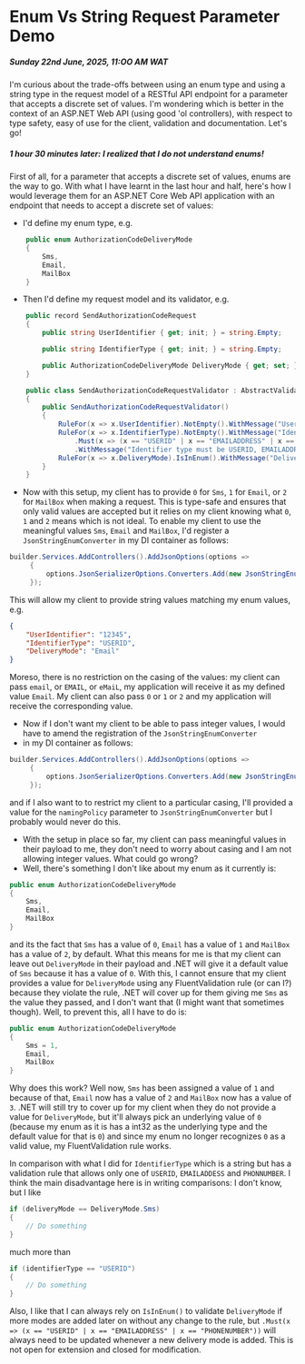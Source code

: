 # Enum Vs String Request Parameter Demo

##### Sunday 22nd June, 2025, 11:OO AM WAT

I'm curious about the trade-offs between using an enum type and using a string type in the request model 
of a RESTful API endpoint for a parameter that accepts a discrete set of values. I'm wondering which is better
in the context of an ASP.NET Web API (using good 'ol controllers), with respect to type safety, easy of use for
the client, validation and documentation. Let's go!

##### 1 hour 30 minutes later: I realized that I do not understand enums!

First of all, for a parameter that accepts a discrete set of values, enums are the way to go. With what I have 
learnt in the last hour and half, here's how I would leverage them for an ASP.NET Core Web API application with an 
endpoint that needs to accept a discrete set of values:
- I'd define my enum type, e.g.
```csharp
    public enum AuthorizationCodeDeliveryMode
    {
        Sms,
        Email,
        MailBox
    }
```
- Then I'd define my request model and its validator, e.g.
```csharp
    public record SendAuthorizationCodeRequest
    {
        public string UserIdentifier { get; init; } = string.Empty;

        public string IdentifierType { get; init; } = string.Empty;

        public AuthorizationCodeDeliveryMode DeliveryMode { get; set; }
    }

    public class SendAuthorizationCodeRequestValidator : AbstractValidator<SendAuthorizationCodeRequest>
    {
        public SendAuthorizationCodeRequestValidator()
        {
            RuleFor(x => x.UserIdentifier).NotEmpty().WithMessage("User identifier is required.");
            RuleFor(x => x.IdentifierType).NotEmpty().WithMessage("Identifier type is required.")
                .Must(x => (x == "USERID" | x == "EMAILADDRESS" | x == "PHONENUMBER"))
                .WithMessage("Identifier type must be USERID, EMAILADDRESS or PHONENUMBER");
            RuleFor(x => x.DeliveryMode).IsInEnum().WithMessage("Delivery mode must be a valid value.");
        }
    }
```
- Now with this setup, my client has to provide `0` for `Sms`, `1` for `Email`, or `2` for `MailBox` 
when making a request. This is type-safe and ensures that only valid values are accepted but it relies on my client
knowing what `0`, `1` and `2` means which is not ideal. To enable my client to use the meaningful values `Sms`, `Email` 
and `MailBox`, I'd register a `JsonStringEnumConverter` in my DI container as follows:
```csharp
builder.Services.AddControllers().AddJsonOptions(options =>
     {
         options.JsonSerializerOptions.Converters.Add(new JsonStringEnumConverter());
     }); 
```
This will allow my client to provide string values matching my enum values, e.g.
```json
{
	"UserIdentifier": "12345",
	"IdentifierType": "USERID",
	"DeliveryMode": "Email"
}
```
Moreso, there is no restriction on the casing of the values: my client can pass `email`, or `EMAIL`, or `eMaiL`, my application
will receive it as my defined value `Email`. My client can also pass `0` or `1` or `2` and my application will receive the 
corresponding value.
- Now if I don't want my client to be able to pass integer values, I would have to amend the registration of the `JsonStringEnumConverter`
- in my DI container as follows:
```csharp
builder.Services.AddControllers().AddJsonOptions(options =>
     {
         options.JsonSerializerOptions.Converters.Add(new JsonStringEnumConverter(allowIntegerValues: false));
     });
```
and if I also want to to restrict my client to a particular casing, I'll provided a value for the `namingPolicy` parameter to
`JsonStringEnumConverter` but I probably would never do this.
- With the setup in place so far, my client can pass meaningful values in their payload to me, they don't need to worry about casing
and I am not allowing integer values. What could go wrong?
- Well, there's something I don't like about my enum as it currently is:
```csharp
public enum AuthorizationCodeDeliveryMode
{
    Sms,
    Email,
    MailBox
}
```
and its the fact that `Sms` has a value of `0`, `Email` has a value of `1` and `MailBox` has a value of `2`, by
default. What this means for me is that my client can leave out `DeliveryMode` in their payload and .NET will give it
a default value of `Sms` because it has a value of `0`. With this, I cannot ensure that my client provides a value for
`DeliveryMode` using any FluentValidation rule (or can I?) because they violate the rule, .NET will cover up for them
giving me `Sms` as the value they passed, and I don't want that (I might want that sometimes though). Well, to prevent
this, all I have to do is:
```csharp
public enum AuthorizationCodeDeliveryMode
{
    Sms = 1,
    Email,
    MailBox
}
```
Why does this work? Well now, `Sms` has been assigned a value of `1` and because of that, `Email` now has a value
of `2` and `MailBox` now has a value of `3`. .NET will still try to cover up for my client when they do not provide
a value for `DeliveryMode`, but it'll always pick an underlying value of `0` (because my enum as it is has a int32 
as the underlying type and the default value for that is `0`) and since my enum no longer recognizes `0` as a valid
value, my FluentValidation rule works.

In comparison with what I did for `IdentifierType` which is a string but has a validation rule that allows only one
of `USERID`, `EMAILADDESS` and `PHONNUMBER`. I think the main disadvantage here is in writing comparisons: I don't know,
but I like
```csharp
if (deliveryMode == DeliveryMode.Sms)
{
    // Do something
}
```
much more than
```csharp
if (identifierType == "USERID")
{
    // Do something
}
```
Also, I like that I can always rely on `IsInEnum()` to validate `DeliveryMode` if more modes are added later on without
any change to the rule, but `.Must(x => (x == "USERID" | x == "EMAILADDRESS" | x == "PHONENUMBER"))` will always need to
be updated whenever a new delivery mode is added. This is not open for extension and closed for modification.